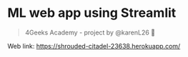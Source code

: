 # ML web app using Streamlit
> 4Geeks Academy - project by @karenL26 :elf:

Web link: https://shrouded-citadel-23638.herokuapp.com/
